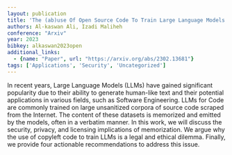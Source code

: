 ```yaml
---
layout: publication
title: 'The (ab)use Of Open Source Code To Train Large Language Models'
authors: Al-kaswan Ali, Izadi Maliheh
conference: "Arxiv"
year: 2023
bibkey: alkaswan2023open
additional_links:
  - {name: "Paper", url: "https://arxiv.org/abs/2302.13681"}
tags: ['Applications', 'Security', 'Uncategorized']
---
```

In recent years, Large Language Models (LLMs) have gained significant popularity due to their ability to generate human-like text and their potential applications in various fields, such as Software Engineering. LLMs for Code are commonly trained on large unsanitized corpora of source code scraped from the Internet. The content of these datasets is memorized and emitted by the models, often in a verbatim manner. In this work, we will discuss the security, privacy, and licensing implications of memorization. We argue why the use of copyleft code to train LLMs is a legal and ethical dilemma. Finally, we provide four actionable recommendations to address this issue.
